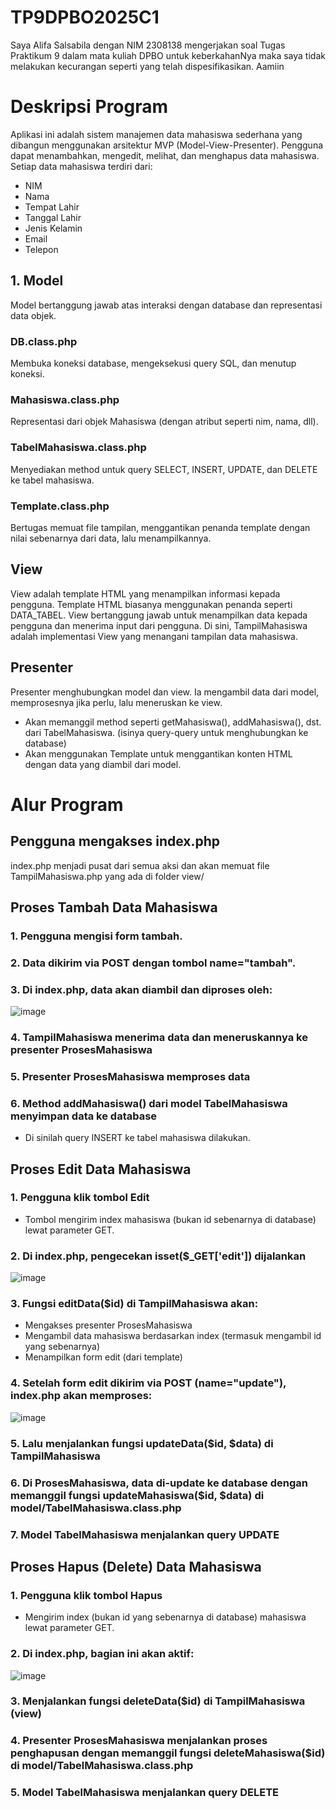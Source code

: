 # TP9DPBO2025C1
Saya Alifa Salsabila dengan NIM 2308138 mengerjakan soal Tugas Praktikum 9 dalam mata kuliah DPBO untuk keberkahanNya maka saya tidak melakukan kecurangan seperti yang telah dispesifikasikan. Aamiin

# Deskripsi Program
Aplikasi ini adalah sistem manajemen data mahasiswa sederhana yang dibangun menggunakan arsitektur MVP (Model-View-Presenter). Pengguna dapat menambahkan, mengedit, melihat, dan menghapus data mahasiswa.
Setiap data mahasiswa terdiri dari:
-  NIM
-  Nama
-  Tempat Lahir
-  Tanggal Lahir
-  Jenis Kelamin
-  Email
-  Telepon

## 1. Model
Model bertanggung jawab atas interaksi dengan database dan representasi data objek.

### DB.class.php
Membuka koneksi database, mengeksekusi query SQL, dan menutup koneksi.

### Mahasiswa.class.php
Representasi dari objek Mahasiswa (dengan atribut seperti nim, nama, dll).

### TabelMahasiswa.class.php
Menyediakan method untuk query SELECT, INSERT, UPDATE, dan DELETE ke tabel mahasiswa.

### Template.class.php
Bertugas memuat file tampilan, menggantikan penanda template dengan nilai sebenarnya dari data, lalu menampilkannya.

## View
View adalah template HTML yang menampilkan informasi kepada pengguna.
Template HTML biasanya menggunakan penanda seperti DATA_TABEL.
View bertanggung jawab untuk menampilkan data kepada pengguna dan menerima input dari pengguna. Di sini, TampilMahasiswa adalah implementasi View yang menangani tampilan data mahasiswa. 

## Presenter
Presenter menghubungkan model dan view. Ia mengambil data dari model, memprosesnya jika perlu, lalu meneruskan ke view.
- Akan memanggil method seperti getMahasiswa(), addMahasiswa(), dst. dari TabelMahasiswa. (isinya query-query untuk menghubungkan ke database)
- Akan menggunakan Template untuk menggantikan konten HTML dengan data yang diambil dari model.

# Alur Program

## Pengguna mengakses index.php
index.php menjadi pusat dari semua aksi dan akan memuat file TampilMahasiswa.php yang ada di folder view/

## Proses Tambah Data Mahasiswa

### 1. Pengguna mengisi form tambah.
### 2. Data dikirim via POST dengan tombol name="tambah".
### 3. Di index.php, data akan diambil dan diproses oleh:
![image](https://github.com/user-attachments/assets/6f4f1d0b-0610-4227-8b22-e7a0dd20b664)
### 4. TampilMahasiswa menerima data dan meneruskannya ke presenter ProsesMahasiswa
### 5. Presenter ProsesMahasiswa memproses data
### 6. Method addMahasiswa() dari model TabelMahasiswa menyimpan data ke database
- Di sinilah query INSERT ke tabel mahasiswa dilakukan.

##  Proses Edit Data Mahasiswa
### 1. Pengguna klik tombol Edit
- Tombol mengirim index mahasiswa (bukan id sebenarnya di database) lewat parameter GET.
### 2. Di index.php, pengecekan isset($_GET['edit']) dijalankan
![image](https://github.com/user-attachments/assets/143d8b91-b207-40ee-9d28-b2f853d54b39)
### 3. Fungsi editData($id) di TampilMahasiswa akan:
- Mengakses presenter ProsesMahasiswa
- Mengambil data mahasiswa berdasarkan index (termasuk mengambil id yang sebenarnya)
- Menampilkan form edit (dari template)
### 4. Setelah form edit dikirim via POST (name="update"), index.php akan memproses:
![image](https://github.com/user-attachments/assets/bd3c0a99-a0e3-417e-bc9c-8c393ea9f37a)
### 5. Lalu menjalankan fungsi updateData($id, $data) di TampilMahasiswa
### 6. Di ProsesMahasiswa, data di-update ke database dengan memanggil fungsi updateMahasiswa($id, $data) di model/TabelMahasiswa.class.php
### 7. Model TabelMahasiswa menjalankan query UPDATE

## Proses Hapus (Delete) Data Mahasiswa
### 1. Pengguna klik tombol Hapus
- Mengirim index (bukan id yang sebenarnya di database) mahasiswa lewat parameter GET.
### 2. Di index.php, bagian ini akan aktif:
![image](https://github.com/user-attachments/assets/453ea78e-f062-45cf-8c30-b7d80303a71f)
### 3. Menjalankan fungsi deleteData($id) di TampilMahasiswa (view)
### 4. Presenter ProsesMahasiswa menjalankan proses penghapusan dengan memanggil fungsi deleteMahasiswa($id) di model/TabelMahasiswa.class.php
### 5. Model TabelMahasiswa menjalankan query DELETE
